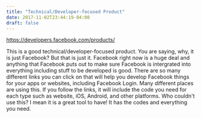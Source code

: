 ```yaml
---
title: "Technical/Developer-focused Product"
date: 2017-11-02T23:44:19-04:00
draft: false
---
```

https://developers.facebook.com/products/

This is a good technical/developer-focused product. You are saying, why, it is just Facebook? But that is just it.
Facebook right now is a huge deal and anything that Facebook puts out to make sure Facebook is intergrated into everything
including stuff to be developed is good. There are so many different links you can click on that will help you develop
Facebook things for your apps or websites, including Facebook Login. Many different places are using this. If you follow
the links, it will include the code you need for each type such as website, iOS, Android, and other platforms. Who couldn't
use this? I mean it is a great tool to have! It has the codes and everything you need.
